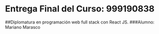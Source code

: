 # Entrega Final del Curso: 999190838
##Diplomatura en programación web full stack con React JS.
###Alumno: Mariano Marasco
